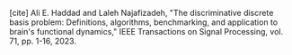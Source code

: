[cite] Ali E. Haddad and Laleh Najafizadeh, "The discriminative discrete basis problem:
       Definitions, algorithms, benchmarking, and application to brain's functional
       dynamics," IEEE Transactions on Signal Processing, vol. 71, pp. 1-16, 2023.
